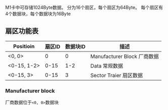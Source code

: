 M1卡中可存储1024Byte数据。
分为16个扇区，每个扇区为64Byte。
每个扇区有4个数据块，每个数据块为16Byte

## 扇区功能表

| Positioin   | 扇区ID | 数据块ID | 描述                        |
| ----------- | ------ | -------- | --------------------------- |
| <0, 0>      | 0      | 0        | Manufacturer Block 厂商数据 |
| <0-15, 1-2> | 0-15   | 1-2      | Data 常规数据               |
| <0-15, 3>   | 0-15   | 3        | Sector Traier 扇区数据      |

### Manufacturer block

厂商数据位于`<0, 0>`数据块